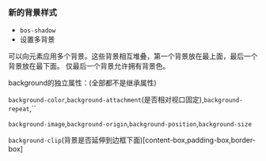 ### 新的背景样式
- `bos-shadow`
- 设置多背景

可以向元素应用多个背景。这些背景相互堆叠，第一个背景放在最上面，最后一个背景放在最下面。 仅最后一个背景允许拥有背景色。

background的独立属性：(全部都不是继承属性)

`background-color`,`background-attachment`(是否相对视口固定),`background-repeat`,``

`background-image`,`background-origin`,`background-position`,`background-size`

`background-clip`(背景是否延伸到边框下面)[content-box,padding-box,border-box]
